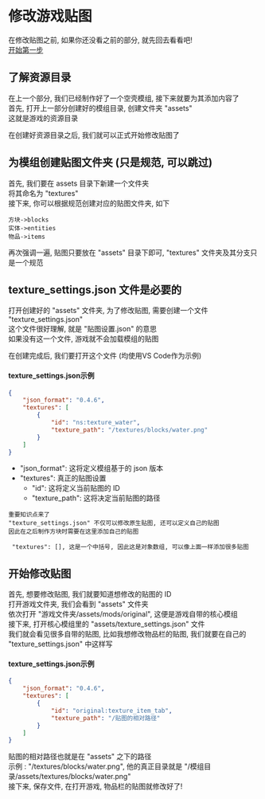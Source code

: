 修改游戏贴图
=================
在修改贴图之前, 如果你还没看之前的部分, 就先回去看看吧!  
[开始第一步](https://github.com/SavingPot/Game-Mod-Manual/blob/main/How%20To%20Start.md)  

了解资源目录
-------------
在上一个部分, 我们已经制作好了一个空壳模组, 接下来就要为其添加内容了  
首先, 打开上一部分创建好的模组目录, 创建文件夹 "assets"  
这就是游戏的资源目录

在创建好资源目录之后, 我们就可以正式开始修改贴图了  

为模组创建贴图文件夹 (只是规范, 可以跳过)
------------------
首先, 我们要在 assets 目录下新建一个文件夹  
将其命名为 "textures"  
接下来, 你可以根据规范创建对应的贴图文件夹, 如下

```
方块->blocks
实体->entities
物品->items  
```

再次强调一遍, 贴图只要放在 "assets" 目录下即可, "textures" 文件夹及其分支只是一个规范
  
texture_settings.json 文件是必要的
-----------------
打开创建好的 "assets" 文件夹, 为了修改贴图, 需要创建一个文件 "texture_settings.json"  
这个文件很好理解, 就是 "贴图设置.json" 的意思  
如果没有这一个文件, 游戏就不会加载模组的贴图  

在创建完成后, 我们要打开这个文件   (均使用VS Code作为示例)

#### texture_settings.json示例
```json
{
    "json_format": "0.4.6", 
    "textures": [
        {
            "id": "ns:texture_water",
            "texture_path": "/textures/blocks/water.png"
        }
    ]
}
```

- "json_format": 这将定义模组基于的 json 版本
- "textures": 真正的贴图设置
  - "id": 这将定义当前贴图的 ID
  - "texture_path": 这将决定当前贴图的路径

```
重要知识点来了
"texture_settings.json" 不仅可以修改原生贴图, 还可以定义自己的贴图
因此在之后制作方块时需要在这里添加自己的贴图

 "textures": [], 这是一个中括号, 因此这是对象数组, 可以像上面一样添加很多贴图
```

开始修改贴图
----------
首先, 想要修改贴图, 我们就要知道想修改的贴图的 ID  
打开游戏文件夹, 我们会看到 "assets" 文件夹  
依次打开 "游戏文件夹/assets/mods/original", 这便是游戏自带的核心模组  
接下来, 打开核心模组里的 "assets/texture_settings.json" 文件  
我们就会看见很多自带的贴图, 比如我想修改物品栏的贴图, 我们就要在自己的 "texture_settings.json" 中这样写  
#### texture_settings.json示例
```json
{
    "json_format": "0.4.6", 
    "textures": [
        {
            "id": "original:texture_item_tab",
            "texture_path": "/贴图的相对路径"
        }
    ]
}
```
贴图的相对路径也就是在 "assets" 之下的路径  
示例 : "/textures/blocks/water.png", 他的真正目录就是 "/模组目录/assets/textures/blocks/water.png"  
接下来, 保存文件, 在打开游戏, 物品栏的贴图就修改好了!

